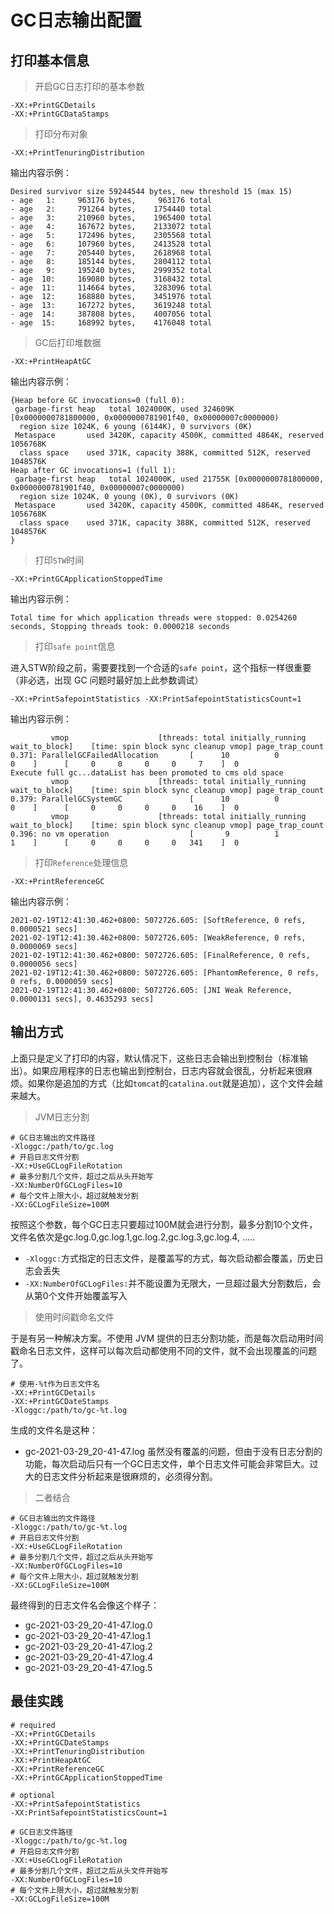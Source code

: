 # GC日志输出配置

## 打印基本信息

> 开启GC日志打印的基本参数
```text
-XX:+PrintGCDetails
-XX:+PrintGCDataStamps
```

> 打印分布对象
```text
-XX:+PrintTenuringDistribution
```
输出内容示例：
```text
Desired survivor size 59244544 bytes, new threshold 15 (max 15)
- age   1:     963176 bytes,     963176 total
- age   2:     791264 bytes,    1754440 total
- age   3:     210960 bytes,    1965400 total
- age   4:     167672 bytes,    2133072 total
- age   5:     172496 bytes,    2305568 total
- age   6:     107960 bytes,    2413528 total
- age   7:     205440 bytes,    2618968 total
- age   8:     185144 bytes,    2804112 total
- age   9:     195240 bytes,    2999352 total
- age  10:     169080 bytes,    3168432 total
- age  11:     114664 bytes,    3283096 total
- age  12:     168880 bytes,    3451976 total
- age  13:     167272 bytes,    3619248 total
- age  14:     387808 bytes,    4007056 total
- age  15:     168992 bytes,    4176048 total
```

> GC后打印堆数据
```text
-XX:+PrintHeapAtGC
```
输出内容示例：
```text
{Heap before GC invocations=0 (full 0):
 garbage-first heap   total 1024000K, used 324609K [0x0000000781800000, 0x0000000781901f40, 0x00000007c0000000)
  region size 1024K, 6 young (6144K), 0 survivors (0K)
 Metaspace       used 3420K, capacity 4500K, committed 4864K, reserved 1056768K
  class space    used 371K, capacity 388K, committed 512K, reserved 1048576K
Heap after GC invocations=1 (full 1):
 garbage-first heap   total 1024000K, used 21755K [0x0000000781800000, 0x0000000781901f40, 0x00000007c0000000)
  region size 1024K, 0 young (0K), 0 survivors (0K)
 Metaspace       used 3420K, capacity 4500K, committed 4864K, reserved 1056768K
  class space    used 371K, capacity 388K, committed 512K, reserved 1048576K
}
```

> 打印`STW`时间
```text
-XX:+PrintGCApplicationStoppedTime
```
输出内容示例：
```text
Total time for which application threads were stopped: 0.0254260 seconds, Stopping threads took: 0.0000218 seconds
```

> 打印`safe point`信息

进入STW阶段之前，需要要找到一个合适的`safe point`，这个指标一样很重要（非必选，出现 GC 问题时最好加上此参数调试）
```text
-XX:+PrintSafepointStatistics -XX:PrintSafepointStatisticsCount=1
```
输出内容示例：
```text
         vmop                    [threads: total initially_running wait_to_block]    [time: spin block sync cleanup vmop] page_trap_count
0.371: ParallelGCFailedAllocation       [      10          0              0    ]      [     0     0     0     0     7    ]  0   
Execute full gc...dataList has been promoted to cms old space
         vmop                    [threads: total initially_running wait_to_block]    [time: spin block sync cleanup vmop] page_trap_count
0.379: ParallelGCSystemGC               [      10          0              0    ]      [     0     0     0     0    16    ]  0   
         vmop                    [threads: total initially_running wait_to_block]    [time: spin block sync cleanup vmop] page_trap_count
0.396: no vm operation                  [       9          1              1    ]      [     0     0     0     0   341    ]  0   
```

> 打印`Reference`处理信息
```text
-XX:+PrintReferenceGC
```
输出内容示例：
```text
2021-02-19T12:41:30.462+0800: 5072726.605: [SoftReference, 0 refs, 0.0000521 secs]
2021-02-19T12:41:30.462+0800: 5072726.605: [WeakReference, 0 refs, 0.0000069 secs]
2021-02-19T12:41:30.462+0800: 5072726.605: [FinalReference, 0 refs, 0.0000056 secs]
2021-02-19T12:41:30.462+0800: 5072726.605: [PhantomReference, 0 refs, 0 refs, 0.0000059 secs]
2021-02-19T12:41:30.462+0800: 5072726.605: [JNI Weak Reference, 0.0000131 secs], 0.4635293 secs]
```

## 输出方式
上面只是定义了打印的内容，默认情况下，这些日志会输出到控制台（标准输出）。如果应用程序的日志也输出到控制台，日志内容就会很乱，分析起来很麻烦。如果你是追加的方式（比如`tomcat`的`catalina.out`就是追加），这个文件会越来越大。
> JVM日志分割
```text
# GC日志输出的文件路径
-Xloggc:/path/to/gc.log
# 开启日志文件分割
-XX:+UseGCLogFileRotation 
# 最多分割几个文件，超过之后从头开始写
-XX:NumberOfGCLogFiles=10
# 每个文件上限大小，超过就触发分割
-XX:GCLogFileSize=100M
```
按照这个参数，每个GC日志只要超过100M就会进行分割，最多分割10个文件，文件名依次是gc.log.0,gc.log.1,gc.log.2,gc.log.3,gc.log.4, .....
- `-Xloggc:`方式指定的日志文件，是覆盖写的方式，每次启动都会覆盖，历史日志会丢失
- `-XX:NumberOfGCLogFiles:`并不能设置为无限大，一旦超过最大分割数后，会从第0个文件开始覆盖写入

> 使用时间戳命名文件
 
于是有另一种解决方案。不使用 JVM 提供的日志分割功能，而是每次启动用时间戳命名日志文件，这样可以每次启动都使用不同的文件，就不会出现覆盖的问题了。
```text
# 使用-%t作为日志文件名
-XX:+PrintGCDetails
-XX:+PrintGCDateStamps
-Xloggc:/path/to/gc-%t.log
```
生成的文件名是这种：
- gc-2021-03-29_20-41-47.log
虽然没有覆盖的问题，但由于没有日志分割的功能，每次启动后只有一个GC日志文件，单个日志文件可能会非常巨大。过大的日志文件分析起来是很麻烦的，必须得分割。

> 二者结合
```text
# GC日志输出的文件路径
-Xloggc:/path/to/gc-%t.log
# 开启日志文件分割
-XX:+UseGCLogFileRotation 
# 最多分割几个文件，超过之后从头开始写
-XX:NumberOfGCLogFiles=10
# 每个文件上限大小，超过就触发分割
-XX:GCLogFileSize=100M
```
最终得到的日志文件名会像这个样子：
- gc-2021-03-29_20-41-47.log.0
- gc-2021-03-29_20-41-47.log.1
- gc-2021-03-29_20-41-47.log.2
- gc-2021-03-29_20-41-47.log.4
- gc-2021-03-29_20-41-47.log.5

## 最佳实践
```text
# required
-XX:+PrintGCDetails 
-XX:+PrintGCDateStamps 
-XX:+PrintTenuringDistribution 
-XX:+PrintHeapAtGC 
-XX:+PrintReferenceGC 
-XX:+PrintGCApplicationStoppedTime

# optional
-XX:+PrintSafepointStatistics 
-XX:PrintSafepointStatisticsCount=1

# GC日志文件路径
-Xloggc:/path/to/gc-%t.log
# 开启日志文件分割
-XX:+UseGCLogFileRotation 
# 最多分割几个文件，超过之后从头文件开始写
-XX:NumberOfGCLogFiles=10
# 每个文件上限大小，超过就触发分割
-XX:GCLogFileSize=100M
```